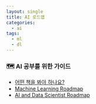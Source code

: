 ```yaml
---
layout: single
title: AI 로드맵
categories:
  - ai
tags:
  - ml
  - dl
---
```

### 🗺️ AI 공부를 위한 가이드
* [어떤 책을 봐야 하나요?](https://tensorflow.blog/book-roadmap/)
* [Machine Learning Roadmap](https://github.com/TalalAlrawajfeh/machine-learning-roadmap)
* [AI and Data Scientist Roadmap](https://roadmap.sh/ai-data-scientist)
